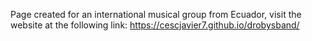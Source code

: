 Page created for an international musical group from Ecuador, visit the website at the following link: https://cescjavier7.github.io/drobysband/
